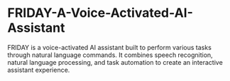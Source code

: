 # FRIDAY-A-Voice-Activated-AI-Assistant
FRIDAY is a voice-activated AI assistant built to perform various tasks through natural language commands. It combines speech recognition, natural language processing, and task automation to create an interactive assistant experience.

